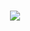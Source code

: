 # <p align="center"><a href="#" target="_blank"><img src="https://mvtechzone.com/img/codelets.png"></a></p>
